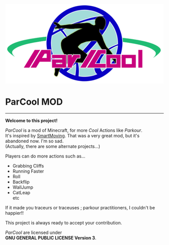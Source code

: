 ![ParCool_Logo](parcool_logo.png)

# ParCool MOD

---

**Welcome to this project!**

*ParCool* is a mod of Minecraft, for more *Cool* Actions like *Parkour*.  
It's inspired by [SmartMoving](https://www.curseforge.com/minecraft/mc-mods/smart-moving). That was a very great mod,
but it's abandoned now. I'm so sad.  
(Actually, there are some alternate projects...)

Players can do more actions such as...

+ Grabbing Cliffs
+ Running Faster
+ Roll
+ Backflip
+ WallJump
+ CatLeap  
  etc

If it made you traceurs or traceuses ; parkour practitioners, I couldn't be happier!!

This project is always ready to accept your contribution.

*ParCool* are licensed under  
**GNU GENERAL PUBLIC LICENSE Version 3**.
